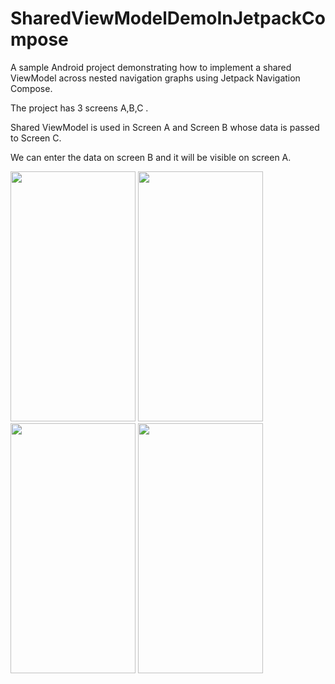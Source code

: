 # SharedViewModelDemoInJetpackCompose

A sample Android project demonstrating how to implement a shared ViewModel across nested navigation graphs using Jetpack Navigation Compose.

The project has 3 screens A,B,C .

Shared ViewModel is used in Screen A and Screen B whose data is passed to Screen C.

We can enter the data on screen B and it will be visible on screen A.

<img src="https://github.com/user-attachments/assets/abd59925-1ce5-4381-b69e-b6704095578f" height="400" width="200" />
<img src="https://github.com/user-attachments/assets/dcc7f4a3-a94d-400f-99ea-455e8256df88" height="400" width="200" />
<img src="https://github.com/user-attachments/assets/6a7037b0-a96e-4ca4-b197-f6ef6b21e4a2" height="400" width="200" />
<img src="https://github.com/user-attachments/assets/52449320-5fdf-41eb-b908-48453e4c2c1b" height="400" width="200" />
